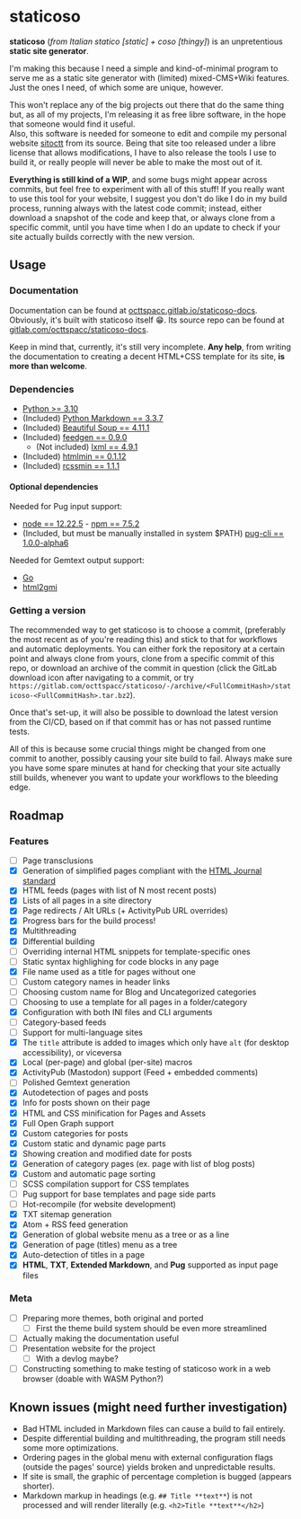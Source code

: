 # staticoso

**staticoso** (_from Italian statico [static] + coso [thingy]_) is an unpretentious **static site generator**.

I'm making this because I need a simple and kind-of-minimal program to serve me as a static site generator with (limited) mixed-CMS+Wiki features. Just the ones I need, of which some are unique, however.

This won't replace any of the big projects out there that do the same thing but, as all of my projects, I'm releasing it as free libre software, in the hope that someone would find it useful.  
Also, this software is needed for someone to edit and compile my personal website [sitoctt](https://gitlab.com/octtspacc/sitoctt) from its source. Being that site too released under a libre license that allows modifications, I have to also release the tools I use to build it, or really people will never be able to make the most out of it.

**Everything is still kind of a WIP**, and some bugs might appear across commits, but feel free to experiment with all of this stuff! If you really want to use this tool for your website, I suggest you don't do like I do in my build process, running always with the latest code commit; instead, either download a snapshot of the code and keep that, or always clone from a specific commit, until you have time when I do an update to check if your site actually builds correctly with the new version.

## Usage

### Documentation

Documentation can be found at [octtspacc.gitlab.io/staticoso-docs](https://octtspacc.gitlab.io/staticoso-docs).  
Obviously, it's built with staticoso itself 😁️. Its source repo can be found at [gitlab.com/octtspacc/staticoso-docs](https://gitlab.com/octtspacc/staticoso-docs).

Keep in mind that, currently, it's still very incomplete. **Any help**, from writing the documentation to creating a decent HTML+CSS template for its site, **is more than welcome**.

### Dependencies

- [Python >= 3.10](https://python.org)
- (Included) [Python Markdown == 3.3.7](https://pypi.org/project/Markdown)
- (Included) [Beautiful Soup == 4.11.1](https://pypi.org/project/beautifulsoup4)
- (Included) [feedgen == 0.9.0](https://pypi.org/project/feedgen)
  - (Not included) [lxml == 4.9.1](https://pypi.org/project/lxml)
- (Included) [htmlmin == 0.1.12](https://pypi.org/project/htmlmin)
- (Included) [rcssmin == 1.1.1](https://pypi.org/project/rcssmin)

#### Optional dependencies

Needed for Pug input support:

- [node == 12.22.5](https://nodejs.org) - [npm == 7.5.2](https://www.npmjs.com)
- (Included, but must be manually installed in system $PATH) [pug-cli == 1.0.0-alpha6](https://npmjs.com/package/pug-cli)

Needed for Gemtext output support:

- [Go](https://go.dev)
- [html2gmi](https://github.com/LukeEmmet/html2gmi)

### Getting a version

The recommended way to get staticoso is to choose a commit, (preferably the most recent as of you're reading this) and stick to that for workflows and automatic deployments. You can either fork the repository at a certain point and always clone from yours, clone from a specific commit of this repo, or download an archive of the commit in question (click the GitLab download icon after navigating to a commit, or try `https://gitlab.com/octtspacc/staticoso/-/archive/<FullCommitHash>/staticoso-<FullCommitHash>.tar.bz2`).

Once that's set-up, it will also be possible to download the latest version from the CI/CD, based on if that commit has or has not passed runtime tests.

All of this is because some crucial things might be changed from one commit to another, possibly causing your site build to fail. Always make sure you have some spare minutes at hand for checking that your site actually still builds, whenever you want to update your workflows to the bleeding edge.

## Roadmap

### Features

- [ ] Page transclusions
- [x] Generation of simplified pages compliant with the [HTML Journal standard](https://journal.miso.town)
- [x] HTML feeds (pages with list of N most recent posts)
- [x] Lists of all pages in a site directory
- [x] Page redirects / Alt URLs (+ ActivityPub URL overrides) 
- [x] Progress bars for the build process!
- [x] Multithreading
- [x] Differential building
- [ ] Overriding internal HTML snippets for template-specific ones
- [ ] Static syntax highlighing for code blocks in any page
- [x] File name used as a title for pages without one
- [ ] Custom category names in header links
- [ ] Choosing custom name for Blog and Uncategorized categories
- [ ] Choosing to use a template for all pages in a folder/category
- [x] Configuration with both INI files and CLI arguments
- [ ] Category-based feeds
- [ ] Support for multi-language sites
- [x] The `title` attribute is added to images which only have `alt` (for desktop accessibility), or viceversa
- [x] Local (per-page) and global (per-site) macros
- [x] ActivityPub (Mastodon) support (Feed + embedded comments)
- [ ] Polished Gemtext generation
- [x] Autodetection of pages and posts
- [x] Info for posts shown on their page
- [x] HTML and CSS minification for Pages and Assets
- [x] Full Open Graph support
- [x] Custom categories for posts
- [x] Custom static and dynamic page parts
- [x] Showing creation and modified date for posts
- [x] Generation of category pages (ex. page with list of blog posts)
- [x] Custom and automatic page sorting
- [ ] SCSS compilation support for CSS templates
- [ ] Pug support for base templates and page side parts
- [ ] Hot-recompile (for website development)
- [x] TXT sitemap generation
- [x] Atom + RSS feed generation
- [x] Generation of global website menu as a tree or as a line
- [x] Generation of page (titles) menu as a tree
- [x] Auto-detection of titles in a page
- [x] **HTML**, **TXT**, **Extended Markdown**, and **Pug** supported as input page files

### Meta

- [ ] Preparing more themes, both original and ported
    - [ ] First the theme build system should be even more streamlined
- [ ] Actually making the documentation useful
- [ ] Presentation website for the project
    - [ ] With a devlog maybe?
- [ ] Constructing something to make testing of staticoso work in a web browser (doable with WASM Python?)

## Known issues (might need further investigation)

- Bad HTML included in Markdown files can cause a build to fail entirely.
- Despite differential building and multithreading, the program still needs some more optimizations.
- Ordering pages in the global menu with external configuration flags (outside the pages' source) yields broken and unpredictable results.
- If site is small, the graphic of percentage completion is bugged (appears shorter).
- Markdown markup in headings (e.g. `## Title **text**`) is not processed and will render literally (e.g. `<h2>Title **text**</h2>`)

